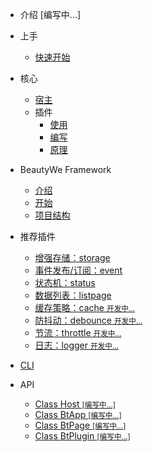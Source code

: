 
- 介绍 [编写中...]
- 上手

    - [快速开始](contents/quick-start.md)

- 核心

    - [宿主](contents/core/the-host.md)
    - 插件
        - [使用](contents/core/plugin/use.md)
        - [编写](contents/core/plugin/write.md)
        - [原理](contents/core/plugin/how-to-work.md)

- BeautyWe Framework

    - [介绍](contents/framework/introduce.md)
    - [开始](contents/framework/start.md)
    - [项目结构](contents/framework/structure.md)

- 推荐插件

    - [增强存储：storage](http://npm.qima-inc.com/package/@youzan/beautywe-plugin-storage)
    - [事件发布/订阅：event](http://npm.qima-inc.com/package/@youzan/beautywe-plugin-event)
    - [状态机：status](http://npm.qima-inc.com/package/@youzan/beautywe-plugin-status)
    - [数据列表：listpage](http://npm.qima-inc.com/package/@youzan/beautywe-plugin-listpage)
    - [缓存策略：cache <small>开发中...</small>]()
    - [防抖动：debounce <small>开发中...</small>]()
    - [节流：throttle <small>开发中...</small>]()
    - [日志：logger <small>开发中...</small>]()

- [CLI](contents/cli.md)

- API

    - [Class Host <small>[编写中...]</small>]()
    - [Class BtApp <small>[编写中...]</small>]()
    - [Class BtPage <small>[编写中...]</small>]()
    - [Class BtPlugin <small>[编写中...]</small>]()


